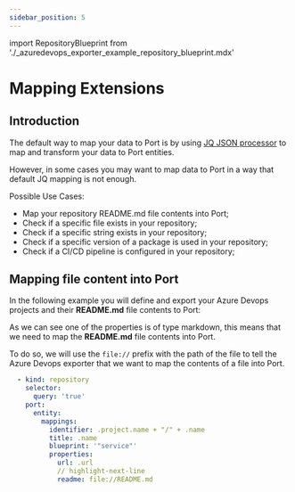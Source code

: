 ```yaml
---
sidebar_position: 5
---
```


import RepositoryBlueprint from './\_azuredevops_exporter_example_repository_blueprint.mdx'

# Mapping Extensions

## Introduction

The default way to map your data to Port is by using [JQ JSON processor](https://stedolan.github.io/jq/manual/) to map and transform your data to Port entities.

However, in some cases you may want to map data to Port in a way that default JQ mapping is not enough.

Possible Use Cases:

- Map your repository README.md file contents into Port;
- Check if a specific file exists in your repository;
- Check if a specific string exists in your repository;
- Check if a specific version of a package is used in your repository;
- Check if a CI/CD pipeline is configured in your repository;

## Mapping file content into Port

In the following example you will define and export your Azure Devops projects and their **README.md** file contents to Port:

<RepositoryBlueprint/>

As we can see one of the properties is of type markdown, this means that we need to map the **README.md** file contents into Port.

To do so, we will use the `file://` prefix with the path of the file to tell the Azure Devops exporter that we want to map the contents of a file into Port.

```yaml showLineNumbers
  - kind: repository
    selector:
      query: 'true'
    port:
      entity:
        mappings:
          identifier: .project.name + "/" + .name
          title: .name
          blueprint: '"service"'
          properties:
            url: .url
            // highlight-next-line
            readme: file://README.md
```
